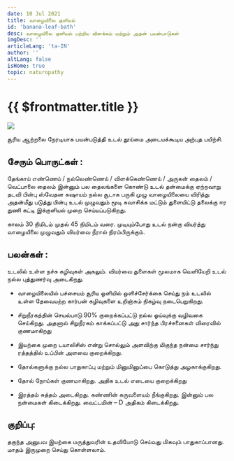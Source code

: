 ```yaml
---
date: 10 Jul 2021
title: வாழையிலை குளியல்
id: 'banana-leaf-bath'
desc: வாழையிலை குளியல் பற்றிய விளக்கம் மற்றும் அதன் பயன்பாடுகள்
imgDesc: ''
articleLang: 'ta-IN'
author: ''
altLang: false
isHome: true
topic: naturopathy
---
```


<altLang />

# {{ $frontmatter.title }}

![](/img/naturopathy/banana-leaf.jpeg)

சூரிய ஆற்றலை நேரடியாக பயன்படுத்தி உடல் தூய்மை அடையக்கூடிய அற்புத பயிற்சி.

## சேரும் பொருட்கள் :

தேங்காய் எண்ணெய் / நல்லெண்ணெய் / விளக்கெண்ணெய் / அருகன் தைலம் / வெட்பாலை தைலம் இன்னும் பல தைலங்களை கொண்டு உடல் தன்மைக்கு ஏற்றவாறு தடவி பின்பு ஸ்வேதன கஷாயம் நல்ல சூடாக பருகி முழு வாழையிலையை விரித்து அதன்மீது படுத்து பின்பு உடல் முழுவதும் மூடி சுவாசிக்க மட்டும் துளையிட்டு தலைக்கு ஈர துணி கட்டி இக்குளியல் முறை செய்யப்படுகிறது.

காலம் 30 நிமிடம் முதல் 45 நிமிடம் வரை. முடியும்போது உடல் நன்கு வியர்த்து வாழையிலை முழுவதும் வியர்வை நீரால் நிரம்பிருக்கும். 

## பலன்கள் :

உடலில் உள்ள நச்சு கழிவுகள் அகலும். வியர்வை துளைகள் மூலமாக வெளியேறி உடல் நல்ல புத்துணர்வு அடைகிறது.

- வாழையிலையில் பச்சையம் சூரிய ஒளியில் ஒளிச்சேர்க்கை செய்து நம் உடலில் உள்ள தேவையற்ற கார்பன் கழிவுகளை உறிஞ்சும் நிகழ்வு நடைபெறுகிறது.

- சிறுநீரகத்தின் செயல்பாடு 90% குறைக்கப்பட்டு நல்ல ஓய்வுக்கு வழிவகை செய்கிறது. அதனால் சிறுநீரகம் காக்கப்பட்டு அது சார்ந்த பிரச்சனைகள் விரைவில் குணமாகிறது

- இயற்கை முறை டயாலிசிஸ் என்று சொல்லும் அளவிற்கு மிகுந்த நன்மை சார்ந்து ரத்தத்தில் உப்பின் அளவை குறைக்கிறது.

- தோல்களுக்கு நல்ல பாதுகாப்பு மற்றும் மினுமினுப்பை கொடுத்து அழகாக்குகிறது.

- தோல் நோய்கள் குணமாகிறது. அதிக உடல் எடையை குறைக்கிறது 

- இரத்தம் சுத்தம் அடைகிறது. கண்ணின் கருவளையம் நீங்குகிறது. இன்னும் பல நன்மைகள் கிடைக்கிறது. வைட்டமின் – D அதிகம் கிடைக்கிறது.

## குறிப்பு:

தகுந்த அனுபவ இயற்கை மருத்துவரின் உதவியோடு செய்வது மிகவும் பாதுகாப்பானது. மாதம் இருமுறை செய்து கொள்ளலாம்.

<style>
   
</style>